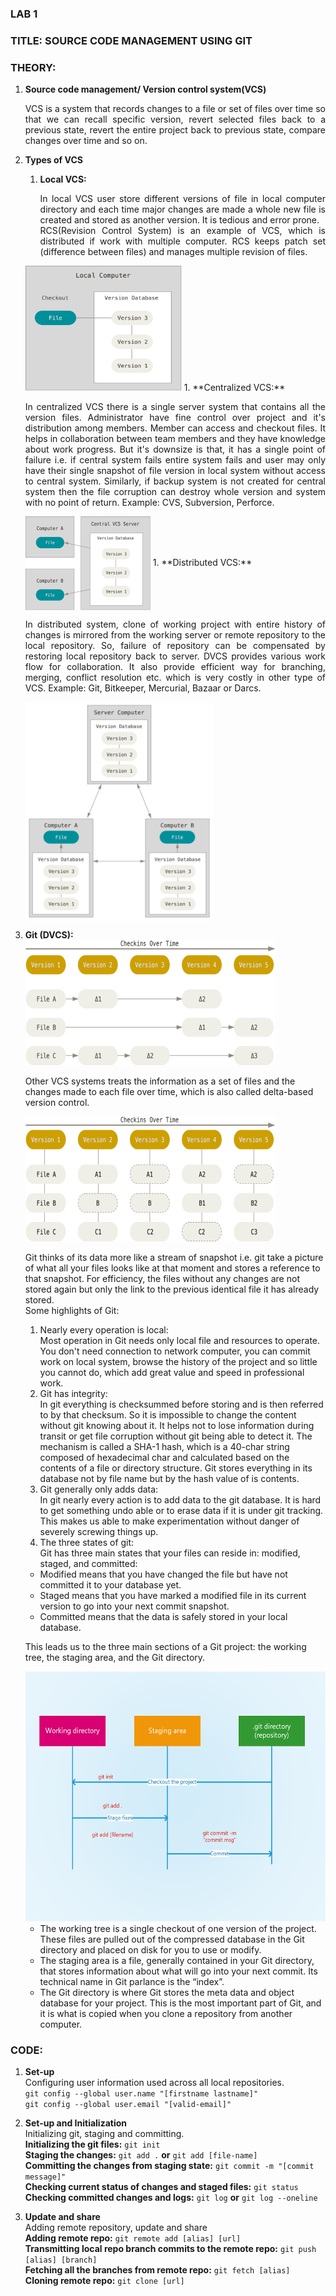 ### LAB 1  

### TITLE: SOURCE CODE MANAGEMENT USING GIT  

### THEORY:
1. **Source code management/ Version control system(VCS)**
	<p style="text-align: justify;">VCS is a system that records changes to a file or set of files over time so that we can recall specific version, revert selected files back to a previous state, revert the entire project back to previous state, compare changes over time and so on.</p>
1. **Types of VCS**  
	1. **Local VCS:**<p style="text-align: justify;">In local VCS user store different versions of file in local computer directory and each time major changes are made a whole new file is created and stored as another version. It is tedious and error prone.  
	RCS(Revision Control System) is an example of VCS, which is distributed if work with multiple computer. RCS keeps patch set (difference between files) and manages multiple revision of files.</p>
	<img src="./local vcs.png" alt="Local VCS" title="fig: Local VCS" width="250" height="200" align="centre">
	1. **Centralized VCS:**<p style="text-align: justify;">In centralized VCS there is a single server system that contains all the version files. Administrator have fine control over project and it's distribution among members. Member can access and checkout files. It helps in collaboration between team members and they have knowledge about work progress. But it's downsize is that, it has a single point of failure i.e. if central system fails entire system fails and user may only have their single snapshot of file version in local system without access to central system. Similarly, if backup system is not created for central system then the file corruption can destroy whole version and system with no point of return. Example: CVS, Subversion, Perforce.</p>  
	<img src="./centralized vcs.png" alt="Centralized VCS" title="fig: Centralized VCS" width="200" height="150" align="center">
	1. **Distributed VCS:**<p style="text-align: justify;">In distributed system, clone of working project with entire history of changes is mirrored from the working server or remote repository to the local repository. So, failure of repository can be compensated by restoring local repository back to server. DVCS provides various work flow for collaboration. It also provide efficient way for branching, merging, conflict resolution etc. which is very costly in other type of VCS. Example: Git, Bitkeeper, Mercurial, Bazaar or Darcs.</p>
	<img src="./distributed vcs.png" alt="Distributed VCS" title="fig: Distributed VCS" width="300" height="350" align="center">  
1. **Git (DVCS):**  
	<img src="deltas.png" alt="Deltas" title="fig: Delta-based VCS" width="400" height="200" align="centre">

	Other VCS systems treats the information as a set of files and the changes made to each file over time, which is also called delta-based version control.

	<img src="snapshots.png" alt="Snapshots" title="fig: Snapshots-based VCS" width="400" height="200" align="centre">  

	Git thinks of its data more like a stream of snapshot i.e. git take a picture of what all your files looks like at that moment and stores a reference to that snapshot. For efficiency, the files without any changes are not stored again but only the link to the previous identical file it has already stored.  
	Some highlights of Git:
	1. Nearly every operation is local:  
	Most operation in Git needs only local file and resources to operate. You don't need connection to network computer, you can commit work on local system, browse the history of the project and so little you cannot do, which add great value and speed in professional work.
	1. Git has integrity:  
	In git everything is checksummed before storing and is then referred to by that checksum. So it is impossible to change the content without git knowing about it. It helps not to lose information during transit or get file corruption without git being able to detect it. The mechanism is called a SHA-1 hash, which is a 40-char string composed of hexadecimal char and calculated based on the contents of a file or directory structure. Git stores everything in its database not by file name but by the hash value of is contents.
	1. Git generally only adds data:  
	In git nearly every action is to add data to the git database. It is hard to get something undo able or to erase data if it is under git tracking. This makes us able to make experimentation without danger of severely screwing things up.
	1. The three states of git:  
	Git has three main states that your files can reside in: modified, staged, and committed:  
	- Modified means that you have changed the file but have not committed it to your database yet.
	- Staged means that you have marked a modified file in its current version to go into your next commit snapshot.
	- Committed means that the data is safely stored in your local database.
	
	This leads us to the three main sections of a Git project: the working tree, the staging area, and the Git directory.

	<img src="git.png" alt="Stages" title="fig: Stages in git" width="500" height="400" align="centre"> 

	- The working tree is a single checkout of one version of the project. These files are pulled out of the compressed database in the Git directory and placed on disk for you to use or modify.  
	- The staging area is a file, generally contained in your Git directory, that stores information about what will go into your next commit. Its technical name in Git parlance is the “index”.
	- The Git directory is where Git stores the meta data and object database for your project. This is the most important part of Git, and it is what is copied when you clone a repository from another computer.  

### CODE:
1. **Set-up**  
	Configuring user information used across all local repositories.  
	`git config --global user.name "[firstname lastname]"`  
	`git config --global user.email "[valid-email]"`

1. **Set-up and Initialization**  
	Initializing git, staging and committing.  
	**Initializing the git files:** `git init`  
	**Staging the changes:** `git add .` **or** `git add [file-name]`  
	**Committing the changes from staging state:** `git commit -m "[commit message]"`  
	**Checking current status of changes and staged files:** `git status`  
	**Checking committed changes and logs:** `git log` **or** `git log --oneline`  

1. **Update and share**  
	Adding remote repository, update and share  
	**Adding remote repo:** `git remote add [alias] [url]`  
	**Transmitting local repo branch commits to the remote repo:** `git push [alias] [branch]`  
	**Fetching all the branches from remote repo:** `git fetch [alias]`  
	**Cloning remote repo:** `git clone [url]`  
